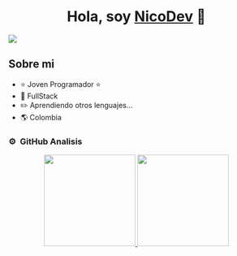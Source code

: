 <div align="center">
<h1 align="center">Hola, soy <a href="https://n1colast0rres.github.io/Portafolio/">NicoDev</a> 👋</h1>
</div>
<img src="https://imgur.com/VItCRMK.png">



## Sobre mi

- ⭐ Joven Programador ⭐ 
- 📲 FullStack
- ✏️ Aprendiendo otros lenguajes...
- 🌎 Colombia


### ⚙️ &nbsp;GitHub Analisis

<p align="center">
<a href="https://github.com/N1colasT0rres">
  <img height="180em" src="https://github-readme-stats-eight-theta.vercel.app/api?username=N1colasT0rres&show_icons=true&theme=algolia&include_all_commits=true&count_private=true"/>
  <img height="180em" src="https://github-readme-stats-eight-theta.vercel.app/api/top-langs/?username=N1colasT0rres&layout=compact&langs_count=8&theme=algolia"/>
</a>
</p>
